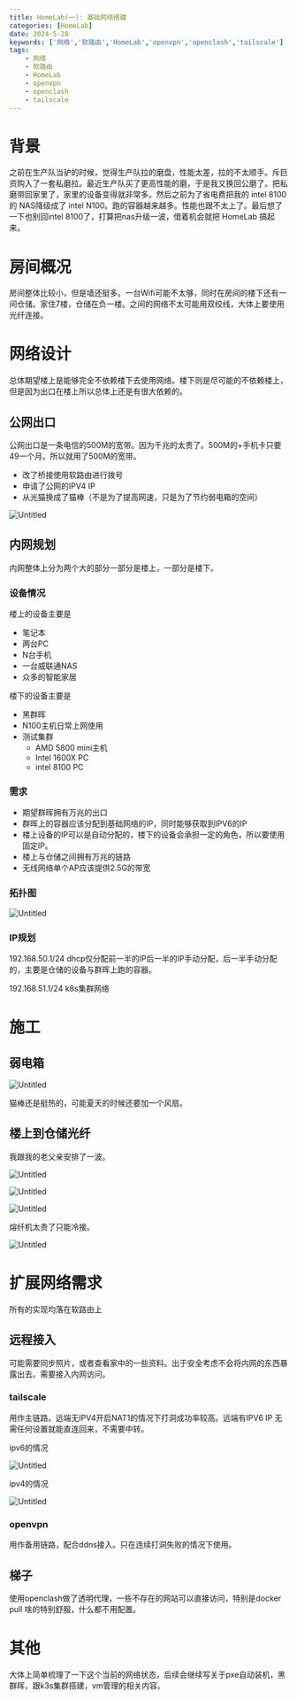 ```yaml
---
title: HomeLab(一): 基础网络搭建
categories: [HomeLab]
date: 2024-5-28
keywords: ['网络','软路由','HomeLab','openvpn','openclash','tailscale']
tags:
    - 网络
    - 软路由
    - HomeLab
    - openvpn
    - openclash
    - tailscale
---
```


# 背景

之前在生产队当驴的时候，觉得生产队拉的磨盘，性能太差，拉的不太顺手。斥巨资购入了一套私磨拉。最近生产队买了更高性能的磨，于是我又换回公磨了。把私磨带回家里了，家里的设备变得就非常多。然后之前为了省电费把我的 intel 8100 的 NAS降级成了 intel N100。跑的容器越来越多。性能也跟不太上了。最后想了一下也别回intel 8100了，打算把nas升级一波，借着机会就把 HomeLab 搞起来。

<!-- more -->

# 房间概况

房间整体比较小，但是墙还挺多。一台Wifi可能不太够，同时在房间的楼下还有一间仓储。家住7楼，仓储在负一楼。之间的网络不太可能用双绞线，大体上要使用光纤连接。

# 网络设计

总体期望楼上是能够完全不依赖楼下去使用网络。楼下则是尽可能的不依赖楼上，但是因为出口在楼上所以总体上还是有很大依赖的。

## 公网出口

公网出口是一条电信的500M的宽带。因为千兆的太贵了。500M的+手机卡只要49一个月。所以就用了500M的宽带。

- 改了桥接使用软路由进行拨号
- 申请了公网的IPV4 IP
- 从光猫换成了猫棒（不是为了提高网速，只是为了节约弱电箱的空间）

![Untitled](https://cdn.jsdelivr.net/gh/phantooom/image-box/homelab-network/Untitled.png)

## 内网规划

内网整体上分为两个大的部分一部分是楼上，一部分是楼下。

### 设备情况

楼上的设备主要是

- 笔记本
- 两台PC
- N台手机
- 一台威联通NAS
- 众多的智能家居

楼下的设备主要是

- 黑群晖
- N100主机日常上网使用
- 测试集群
    - AMD 5800 mini主机
    - Intel 1600X PC
    - intel 8100 PC

### 需求

- 期望群晖拥有万兆的出口
- 群晖上的容器应该分配到基础网络的IP，同时能够获取到IPV6的IP
- 楼上设备的IP可以是自动分配的，楼下的设备会承担一定的角色，所以要使用固定IP。
- 楼上与仓储之间拥有万兆的链路
- 无线网络单个AP应该提供2.5G的带宽

### 拓扑图

![Untitled](https://cdn.jsdelivr.net/gh/phantooom/image-box/homelab-network/Untitled%201.png)

### IP规划

192.168.50.1/24 dhcp仅分配前一半的IP后一半的IP手动分配，后一半手动分配的，主要是仓储的设备与群晖上跑的容器。

192.168.51.1/24 k8s集群网络

# 施工

## 弱电箱

![Untitled](https://cdn.jsdelivr.net/gh/phantooom/image-box/homelab-network/Untitled.jpeg)

猫棒还是挺热的，可能夏天的时候还要加一个风扇。

## 楼上到仓储光纤

我跟我的老父亲安排了一波。

![Untitled](https://cdn.jsdelivr.net/gh/phantooom/image-box/homelab-network/Untitled%201.jpeg)

![Untitled](https://cdn.jsdelivr.net/gh/phantooom/image-box/homelab-network/Untitled%202.jpeg)

![Untitled](https://cdn.jsdelivr.net/gh/phantooom/image-box/homelab-network/Untitled%203.jpeg)

熔纤机太贵了只能冷接。

![Untitled](https://cdn.jsdelivr.net/gh/phantooom/image-box/homelab-network/Untitled%204.jpeg)

# 扩展网络需求

所有的实现均落在软路由上

## 远程接入

可能需要同步照片，或者查看家中的一些资料。出于安全考虑不会将内网的东西暴露出去。需要接入内网访问。

### tailscale

用作主链路。远端无IPV4开启NAT1的情况下打洞成功率较高。远端有IPV6 IP 无需任何设置就能直连回来，不需要中转。

ipv6的情况

![Untitled](https://cdn.jsdelivr.net/gh/phantooom/image-box/homelab-network/Untitled%202.png)

ipv4的情况

![Untitled](https://cdn.jsdelivr.net/gh/phantooom/image-box/homelab-network/Untitled%203.png)

### openvpn

用作备用链路，配合ddns接入。只在连续打洞失败的情况下使用。

## 梯子

使用openclash做了透明代理，一些不存在的网站可以直接访问，特别是docker pull 啥的特别舒服，什么都不用配置。

# 其他

大体上简单梳理了一下这个当前的网络状态，后续会继续写关于pxe自动装机，黑群晖，跟k3s集群搭建，vm管理的相关内容。